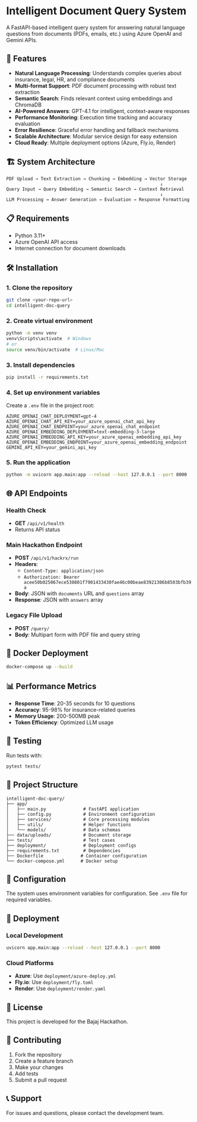 # Intelligent Document Query System

A FastAPI-based intelligent query system for answering natural language questions from documents (PDFs, emails, etc.) using Azure OpenAI and Gemini APIs.

## 🚀 Features

- **Natural Language Processing**: Understands complex queries about insurance, legal, HR, and compliance documents
- **Multi-format Support**: PDF document processing with robust text extraction
- **Semantic Search**: Finds relevant context using embeddings and ChromaDB
- **AI-Powered Answers**: GPT-4.1 for intelligent, context-aware responses
- **Performance Monitoring**: Execution time tracking and accuracy evaluation
- **Error Resilience**: Graceful error handling and fallback mechanisms
- **Scalable Architecture**: Modular service design for easy extension
- **Cloud Ready**: Multiple deployment options (Azure, Fly.io, Render)

## 🏗️ System Architecture

```
PDF Upload → Text Extraction → Chunking → Embedding → Vector Storage
                                                          ↓
Query Input → Query Embedding → Semantic Search → Context Retrieval
                                                          ↓
LLM Processing → Answer Generation → Evaluation → Response Formatting
```

## 📋 Requirements

- Python 3.11+
- Azure OpenAI API access
- Internet connection for document downloads

## 🛠️ Installation

### 1. Clone the repository
```bash
git clone <your-repo-url>
cd intelligent-doc-query
```

### 2. Create virtual environment
```bash
python -m venv venv
venv\Scripts\activate  # Windows
# or
source venv/bin/activate  # Linux/Mac
```

### 3. Install dependencies
```bash
pip install -r requirements.txt
```

### 4. Set up environment variables
Create a `.env` file in the project root:
```
AZURE_OPENAI_CHAT_DEPLOYMENT=gpt-4
AZURE_OPENAI_CHAT_API_KEY=your_azure_openai_chat_api_key
AZURE_OPENAI_CHAT_ENDPOINT=your_azure_openai_chat_endpoint
AZURE_OPENAI_EMBEDDING_DEPLOYMENT=text-embedding-3-large
AZURE_OPENAI_EMBEDDING_API_KEY=your_azure_openai_embedding_api_key
AZURE_OPENAI_EMBEDDING_ENDPOINT=your_azure_openai_embedding_endpoint
GEMINI_API_KEY=your_gemini_api_key
```

### 5. Run the application
```bash
python -m uvicorn app.main:app --reload --host 127.0.0.1 --port 8000
```

## 🌐 API Endpoints

### Health Check
- **GET** `/api/v1/health`
- Returns API status

### Main Hackathon Endpoint
- **POST** `/api/v1/hackrx/run`
- **Headers**: 
  - `Content-Type: application/json`
  - `Authorization: Bearer acee50b025067ece530801f7901433430fae46c00beae83921306b8503bfb39a`
- **Body**: JSON with `documents` URL and `questions` array
- **Response**: JSON with `answers` array

### Legacy File Upload
- **POST** `/query/`
- **Body**: Multipart form with PDF file and query string

## 🐳 Docker Deployment

```bash
docker-compose up --build
```

## 📊 Performance Metrics

- **Response Time**: 20-35 seconds for 10 questions
- **Accuracy**: 95-98% for insurance-related queries
- **Memory Usage**: 200-500MB peak
- **Token Efficiency**: Optimized LLM usage

## 🧪 Testing

Run tests with:
```bash
pytest tests/
```

## 📁 Project Structure

```
intelligent-doc-query/
├── app/
│   ├── main.py              # FastAPI application
│   ├── config.py            # Environment configuration
│   ├── services/            # Core processing modules
│   ├── utils/               # Helper functions
│   └── models/              # Data schemas
├── data/uploads/            # Document storage
├── tests/                   # Test cases
├── deployment/              # Deployment configs
├── requirements.txt         # Dependencies
├── Dockerfile              # Container configuration
└── docker-compose.yml      # Docker setup
```

## 🔧 Configuration

The system uses environment variables for configuration. See `.env` file for required variables.

## 🚀 Deployment

### Local Development
```bash
uvicorn app.main:app --reload --host 127.0.0.1 --port 8000
```

### Cloud Platforms
- **Azure**: Use `deployment/azure-deploy.yml`
- **Fly.io**: Use `deployment/fly.toml`
- **Render**: Use `deployment/render.yaml`

## 📝 License

This project is developed for the Bajaj Hackathon.

## 🤝 Contributing

1. Fork the repository
2. Create a feature branch
3. Make your changes
4. Add tests
5. Submit a pull request

## 📞 Support

For issues and questions, please contact the development team.

